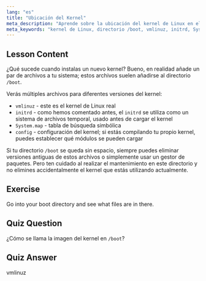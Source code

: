 ```yaml
---
lang: "es"
title: "Ubicación del Kernel"
meta_description: "Aprende sobre la ubicación del kernel de Linux en el directorio /boot, entendiendo vmlinuz, initrd y System.map. Explora los archivos del kernel y gestiona el espacio de forma eficaz."
meta_keywords: "kernel de Linux, directorio /boot, vmlinuz, initrd, System.map, principiante en Linux, tutorial de kernel, guía de Linux"
---
```


## Lesson Content

¿Qué sucede cuando instalas un nuevo kernel? Bueno, en realidad añade un par de archivos a tu sistema; estos archivos suelen añadirse al directorio `/boot`.

Verás múltiples archivos para diferentes versiones del kernel:

- `vmlinuz` - este es el kernel de Linux real
- `initrd` - como hemos comentado antes, el `initrd` se utiliza como un sistema de archivos temporal, usado antes de cargar el kernel
- `System.map` - tabla de búsqueda simbólica
- `config` - configuración del kernel; si estás compilando tu propio kernel, puedes establecer qué módulos se pueden cargar

Si tu directorio `/boot` se queda sin espacio, siempre puedes eliminar versiones antiguas de estos archivos o simplemente usar un gestor de paquetes. Pero ten cuidado al realizar el mantenimiento en este directorio y no elimines accidentalmente el kernel que estás utilizando actualmente.

## Exercise

Go into your boot directory and see what files are in there.

## Quiz Question

¿Cómo se llama la imagen del kernel en `/boot`?

## Quiz Answer

vmlinuz
